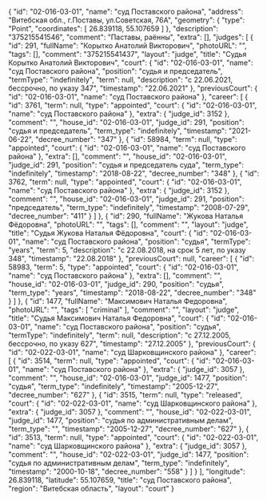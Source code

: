 {
    "id": "02-016-03-01",
    "name": "суд Поставского района",
    "address": "Витебская обл., г.Поставы, ул.Советская, 76А",
    "geometry": {
        "type": "Point",
        "coordinates": [
            26.839118,
            55.107659
        ]
    },
    "description": "375215541546",
    "comment": "Паставы, раённы",
    "extra": [],
    "judges": [
        {
            "id": 291,
            "fullName": "Корытко Анатолий Викторович",
            "photoURL": "",
            "tags": [],
            "comment": "375215541437",
            "layout": "judge",
            "title": "Судья Корытко Анатолий Викторович",
            "court": {
                "id": "02-016-03-01",
                "name": "суд Поставского района",
                "position": "судья и председатель",
                "termType": "indefinitely",
                "term": null,
                "description": "c 22.06.2021, бессрочно, по указу 347",
                "timestamp": "22.06.2021"
            },
            "previousCourt": {
                "id": "02-016-03-01",
                "name": "суд Поставского района"
            },
            "career": [
                {
                    "id": 3761,
                    "term": null,
                    "type": "appointed",
                    "court": {
                        "id": "02-016-03-01",
                        "name": "суд Поставского района"
                    },
                    "extra": {
                        "judge_id": 3152
                    },
                    "comment": "",
                    "house_id": "02-016-03-01",
                    "judge_id": 291,
                    "position": "судья и председатель",
                    "term_type": "indefinitely",
                    "timestamp": "2021-06-22",
                    "decree_number": "347"
                },
                {
                    "id": 58984,
                    "term": null,
                    "type": "appointed",
                    "court": {
                        "id": "02-016-03-01",
                        "name": "суд Поставского района"
                    },
                    "extra": [],
                    "comment": "",
                    "house_id": "02-016-03-01",
                    "judge_id": 291,
                    "position": "судья и председатель суда",
                    "term_type": "indefinitely",
                    "timestamp": "2018-08-22",
                    "decree_number": "348"
                },
                {
                    "id": 3762,
                    "term": null,
                    "type": "appointed",
                    "court": {
                        "id": "02-016-03-01",
                        "name": "суд Поставского района"
                    },
                    "extra": {
                        "judge_id": 3152
                    },
                    "comment": "",
                    "house_id": "02-016-03-01",
                    "judge_id": 291,
                    "position": "председатель",
                    "term_type": "indefinitely",
                    "timestamp": "2008-07-29",
                    "decree_number": "411"
                }
            ]
        },
        {
            "id": 290,
            "fullName": "Жукова Наталья Фёдоровна",
            "photoURL": "",
            "tags": [],
            "comment": "",
            "layout": "judge",
            "title": "Судья Жукова Наталья Фёдоровна",
            "court": {
                "id": "02-016-03-01",
                "name": "суд Поставского района",
                "position": "судья",
                "termType": "years",
                "term": 5,
                "description": "c 22.08.2018, на срок 5 лет, по указу 348",
                "timestamp": "22.08.2018"
            },
            "previousCourt": null,
            "career": [
                {
                    "id": 58983,
                    "term": 5,
                    "type": "appointed",
                    "court": {
                        "id": "02-016-03-01",
                        "name": "суд Поставского района"
                    },
                    "extra": [],
                    "comment": "",
                    "house_id": "02-016-03-01",
                    "judge_id": 290,
                    "position": "судья",
                    "term_type": "years",
                    "timestamp": "2018-08-22",
                    "decree_number": "348"
                }
            ]
        },
        {
            "id": 1477,
            "fullName": "Максимович Наталья Федоровна",
            "photoURL": "",
            "tags": [
                "criminal"
            ],
            "comment": "",
            "layout": "judge",
            "title": "Судья Максимович Наталья Федоровна",
            "court": {
                "id": "02-016-03-01",
                "name": "суд Поставского района",
                "position": "судья",
                "termType": "indefinitely",
                "term": null,
                "description": "c 27.12.2005, бессрочно, по указу 627",
                "timestamp": "27.12.2005"
            },
            "previousCourt": {
                "id": "02-022-03-01",
                "name": "суд Шарковщинского района"
            },
            "career": [
                {
                    "id": 3514,
                    "term": null,
                    "type": "appointed",
                    "court": {
                        "id": "02-016-03-01",
                        "name": "суд Поставского района"
                    },
                    "extra": {
                        "judge_id": 3057
                    },
                    "comment": "",
                    "house_id": "02-016-03-01",
                    "judge_id": 1477,
                    "position": "судья",
                    "term_type": "indefinitely",
                    "timestamp": "2005-12-27",
                    "decree_number": "627"
                },
                {
                    "id": 3515,
                    "term": null,
                    "type": "released",
                    "court": {
                        "id": "02-022-03-01",
                        "name": "суд Шарковщинского района"
                    },
                    "extra": {
                        "judge_id": 3057
                    },
                    "comment": "",
                    "house_id": "02-022-03-01",
                    "judge_id": 1477,
                    "position": "судья по административным делам",
                    "term_type": "",
                    "timestamp": "2005-12-27",
                    "decree_number": "627"
                },
                {
                    "id": 3513,
                    "term": null,
                    "type": "appointed",
                    "court": {
                        "id": "02-022-03-01",
                        "name": "суд Шарковщинского района"
                    },
                    "extra": {
                        "judge_id": 3057
                    },
                    "comment": "",
                    "house_id": "02-022-03-01",
                    "judge_id": 1477,
                    "position": "судья по административным делам",
                    "term_type": "indefinitely",
                    "timestamp": "2000-10-18",
                    "decree_number": "558"
                }
            ]
        }
    ],
    "longitude": 26.839118,
    "latitude": 55.107659,
    "title": "суд Поставского района",
    "region": "Витебская область",
    "layout": "court"
}